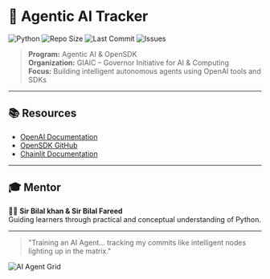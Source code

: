 # 🤖 Agentic AI Tracker

![Python](https://img.shields.io/badge/Python-3.12-blue?logo=python&logoColor=white)
![Repo Size](https://img.shields.io/github/repo-size/Hasan9060/Online_session_Alihasan)
![Last Commit](https://img.shields.io/github/last-commit/Hasan9060/Online_session_Alihasan)
![Issues](https://img.shields.io/github/issues/Hasan9060/Online_session_Alihasan)

> **Program:** Agentic AI & OpenSDK  
  **Organization:** GIAIC – Governor Initiative for AI & Computing  
  **Focus:** Building intelligent autonomous agents using OpenAI tools and SDKs  

---

## 📚 Resources

- [OpenAI Documentation](https://platform.openai.com/docs)
- [OpenSDK GitHub](https://github.com/OpenAI)
- [Chainlit Documentation](https://docs.chainlit.io/get-started/overview)

---

## 🎓 Mentor

👨‍🏫 **Sir Bilal khan & Sir Bilal Fareed**  
Guiding learners through practical and conceptual understanding of Python.

---

> "Training an AI Agent… tracking my commits like intelligent nodes lighting up in the matrix."

![AI Agent Grid](https://media.istockphoto.com/id/1488474034/vector/artificial-intelligence-concept-banner-for-web-site-or-mobile-app-landing-page-with-ai.jpg?s=170667a&w=0&k=20&c=ARul0tJB1HWf3N8TfxlfCwh90CKAn1RSaK0SRltZjZs=)


